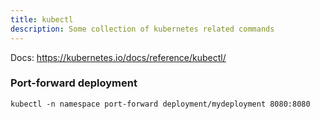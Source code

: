 ```yaml
---
title: kubectl
description: Some collection of kubernetes related commands
---
```


Docs: https://kubernetes.io/docs/reference/kubectl/

### Port-forward deployment
```
kubectl -n namespace port-forward deployment/mydeployment 8080:8080
```
